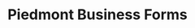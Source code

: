 ---
title: "Piedmont Business Forms"
url: /newton/piedmont-business-forms/
shop: office supplies
---